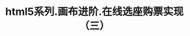 ---
layout: result
title: html5系列.画布进阶.在线选座购票实现（三）
keywords:	 "html5,html5进阶,canvas,画布,在线选座,选座购票,在线选座购票"
description: "html5系列.画布进阶.在线选座购票"
referrertitle: "html5系列.画布"
referrer: "/2014/10/12/html5-series-canvas-onlineseat-3/"
hash: "utpoq"
height: 650
---